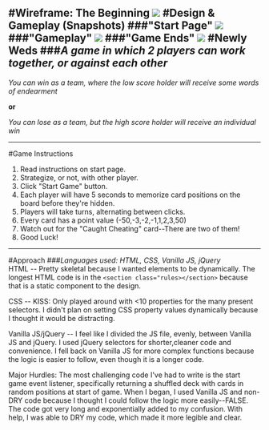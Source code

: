 #Wireframe: The Beginning
![](https://i.imgur.com/HLNAq3j.png) 
#Design & Gameplay (Snapshots) 
###"Start Page"
![](https://i.imgur.com/xiCkAY8.png)  
###"Gameplay" 
![](https://i.imgur.com/z8MzWFf.png) 
###"Game Ends" 
![](https://i.imgur.com/LIMsXeL.png)
#**Newly Weds** 
###*A game in which 2 players can work together, or against each other*  
--- 
*You can win as a team, where the low score holder will receive some words of endearment*

**or** 

*You can lose as a team, but the high score holder will receive an individual win*

--- 
#Game Instructions 
1. Read instructions on start page. 
2. Strategize, or not, with other player. 
3. Click "Start Game" button. 
4. Each player will have 5 seconds to memorize card positions on the board before they're hidden. 
5. Players will take turns, alternating between clicks. 
6. Every card has a point value (-50,-3,-2,-1,1,2,3,50) 
7. Watch out for the "Caught Cheating" card--There are two of them! 
8. Good Luck! 

--- 

#Approach 
###*Languages used: HTML, CSS, Vanilla JS, jQuery*  
HTML -- Pretty skeletal because I wanted elements to be dynamically. The longest HTML code is in the `<section class="rules></section>` because that is a static component to the design.  

CSS -- KISS: Only played around with <10 properties for the many present selectors. I didn't plan on setting CSS property values dynamically because I thought it would be distracting. 

Vanilla JS/jQuery -- I feel like I divided the JS file, evenly, between Vanilla JS and jQuery. I used jQuery selectors for shorter,cleaner code and convenience.  I fell back on Vanilla JS for more complex functions because the logic is easier to follow, even though it is a longer code. 

Major Hurdles: The most challenging code I've had to write is the start game event listener, specifically returning a shuffled deck with cards in random positions at start of game. When I began, I used Vanilla JS and non-DRY code because I thought I could follow the logic more easily--FALSE. The code got very long and exponentially added to my confusion. With help, I was able to DRY my code, which made it more legible and clear. 

